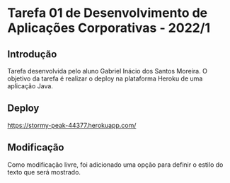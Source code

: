 # Tarefa 01 de Desenvolvimento de Aplicações Corporativas - 2022/1

## Introdução

Tarefa desenvolvida pelo aluno Gabriel Inácio dos Santos Moreira. O objetivo da tarefa é realizar o deploy na plataforma Heroku de uma aplicação Java.

## Deploy

https://stormy-peak-44377.herokuapp.com/

## Modificação

Como modificação livre, foi adicionado uma opção para definir o estilo do texto que será mostrado.


